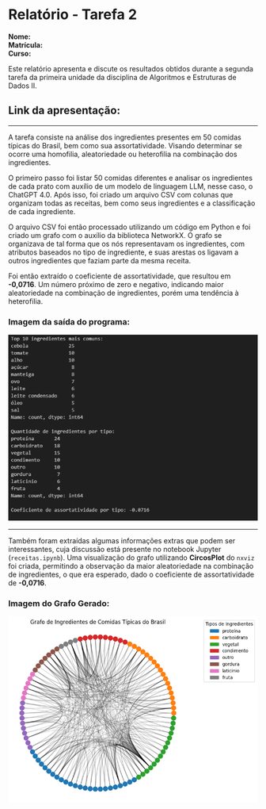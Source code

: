# Relatório - Tarefa 2

**Nome:**  
**Matrícula:**  
**Curso:**  

Este relatório apresenta e discute os resultados obtidos durante a segunda tarefa da primeira unidade da disciplina de Algoritmos e Estruturas de Dados II.

## Link da apresentação:

---

A tarefa consiste na análise dos ingredientes presentes em 50 comidas típicas do Brasil, bem como sua assortatividade. Visando determinar se ocorre uma homofilia, aleatoriedade ou heterofilia na combinação dos ingredientes.

O primeiro passo foi listar 50 comidas diferentes e analisar os ingredientes de cada prato com auxílio de um modelo de linguagem LLM, nesse caso, o ChatGPT 4.0. Após isso, foi criado um arquivo CSV com colunas que organizam todas as receitas, bem como seus ingredientes e a classificação de cada ingrediente.

O arquivo CSV foi então processado utilizando um código em Python e foi criado um grafo com o auxílio da biblioteca NetworkX. O grafo se organizava de tal forma que os nós representavam os ingredientes, com atributos baseados no tipo de ingrediente, e suas arestas os ligavam a outros ingredientes que faziam parte da mesma receita.

Foi então extraído o coeficiente de assortatividade, que resultou em **-0,0716**. Um número próximo de zero e negativo, indicando maior aleatoriedade na combinação de ingredientes, porém uma tendência à heterofilia.

### Imagem da saída do programa:
![Saída do Programa](images/saida.png)

---

Também foram extraídas algumas informações extras que podem ser interessantes, cuja discussão está presente no notebook Jupyter (`receitas.ipynb`). Uma visualização do grafo utilizando **CircosPlot** do `nxviz` foi criada, permitindo a observação da maior aleatoriedade na combinação de ingredientes, o que era esperado, dado o coeficiente de assortatividade de **-0,0716**.

### Imagem do Grafo Gerado:
![Grafo Gerado](images/grafo.png)
